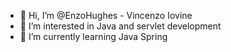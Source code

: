 - 👋 Hi, I’m @EnzoHughes - Vincenzo Iovine
- 👀 I’m interested in Java and servlet development
- 🌱 I’m currently learning Java Spring
